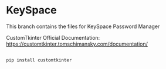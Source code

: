 # KeySpace
This branch contains the files for KeySpace Password Manager

CustomTkinter Official Documentation: https://customtkinter.tomschimansky.com/documentation/

##
```
pip install customtkinter
```

